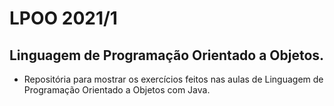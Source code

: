 # LPOO 2021/1

## Linguagem de Programação Orientado a Objetos.

- Repositória para mostrar os exercícios feitos nas aulas de Linguagem de Programação Orientado a Objetos com Java.
